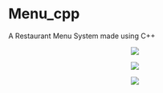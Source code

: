 # Menu_cpp
A Restaurant Menu System made using C++

<p align="center">
  <img src="https://user-images.githubusercontent.com/95320065/175753826-5e3ccd3a-be96-4906-815a-63277fb7777b.png">
</p>
<p align="center">
  <img src="https://user-images.githubusercontent.com/95320065/175753985-526ee0d1-9dd0-4f3c-a431-55e3ff9f7e24.png">
</p>
<p align="center">
  <img src="https://user-images.githubusercontent.com/95320065/175754037-3c2828b0-d879-45a6-a96f-7dfd53ea19bd.png">
</p>
